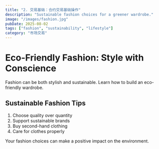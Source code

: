 ```yaml
---
title: "2. 交易基础：合约交易基础操作"
description: "Sustainable fashion choices for a greener wardrobe."
image: "/images/fashion.jpg"
pubDate: 2025-08-02
tags: ["fashion", "sustainability", "lifestyle"]
category: "市场交易"
---
```


# Eco-Friendly Fashion: Style with Conscience

Fashion can be both stylish and sustainable. Learn how to build an eco-friendly wardrobe.

## Sustainable Fashion Tips

1. Choose quality over quantity
2. Support sustainable brands
3. Buy second-hand clothing
4. Care for clothes properly

Your fashion choices can make a positive impact on the environment.